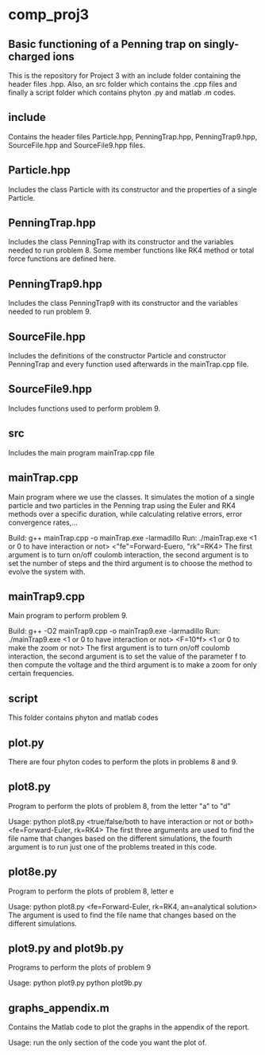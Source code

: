 # comp_proj3


Basic functioning of a Penning trap on singly-charged ions
---------------------------
This is the repository for Project 3 with an include folder containing the header files .hpp. Also, an src folder which contains the .cpp files and finally a script folder which contains phyton .py and matlab .m codes.

include
------------
Contains the header files Particle.hpp, PenningTrap.hpp, PenningTrap9.hpp, SourceFile.hpp and SourceFile9.hpp files.

Particle.hpp
---------------
Includes the class Particle with its constructor and the properties of a single Particle.

PenningTrap.hpp
---------------
Includes the class PenningTrap with its constructor and the variables needed to run problem 8. Some member functions like RK4 method or total force functions are defined here.

PenningTrap9.hpp
---------------
Includes the class PenningTrap9 with its constructor and the variables needed to run problem 9.

SourceFile.hpp
------------
Includes the definitions of the constructor Particle and constructor PenningTrap and every function used afterwards in the mainTrap.cpp file.


SourceFile9.hpp
------------
Includes functions used to perform problem 9.

src
------------
Includes the main program mainTrap.cpp file

mainTrap.cpp
------------
Main program where we use the classes. It simulates the motion of a single particle and two particles in the Penning trap using the Euler and RK4 methods over a specific duration, while calculating relative errors, error convergence rates,...

Build: g++ mainTrap.cpp -o mainTrap.exe -larmadillo 
Run: ./mainTrap.exe <1 or 0 to have interaction or not> <integer number of steps> <"fe"=Forward-Euero, "rk"=RK4> 
The first argument is to turn on/off coulomb interaction, the second argument is to set the number of steps and the third argument is to choose the method to evolve the system with.

mainTrap9.cpp
------------
Main program to perform problem 9.

Build: g++ -O2 mainTrap9.cpp -o mainTrap9.exe -larmadillo 
Run: ./mainTrap9.exe <1 or 0 to have interaction or not> <F=10*f> <1 or 0 to make the zoom or not>
The first argument is to turn on/off coulomb interaction, the second argument is to set the value of the parameter f to then compute the voltage and the third argument is to make a zoom for only certain frequencies.

script
------------
This folder contains phyton and matlab codes 

plot.py
------------
There are four phyton codes to perform the plots in problems 8 and 9.

plot8.py
------------
Program to perform the plots of problem 8, from the letter "a" to "d"

Usage: python plot8.py <true/false/both to have interaction or not or both> <integer number of steps> <fe=Forward-Euler, rk=RK4> <letter of a problem a to d>
The first three arguments are used to find the file name that changes based on the different simulations, the fourth argument is to run just one of the problems treated in this code.

plot8e.py
------------
Program to perform the plots of problem 8, letter e

Usage: python plot8.py <fe=Forward-Euler, rk=RK4, an=analytical solution>
The argument is used to find the file name that changes based on the different simulations.

plot9.py and plot9b.py
------------
Programs to perform the plots of problem 9

Usage:   python plot9.py
         python plot9b.py

graphs_appendix.m
------------
Contains the Matlab code to plot the graphs in the appendix of the report.

Usage: run the only section of the code you want the plot of.


